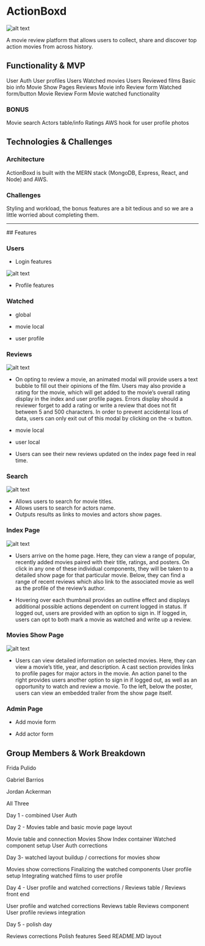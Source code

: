 # ActionBoxd

![alt text](https://i.imgur.com/m7ZZwNu.png)

A movie review platform that allows users to collect, share and discover top action movies from across history.

## Functionality & MVP

User Auth
User profiles
Users Watched movies
Users Reviewed films
Basic bio info
Movie Show Pages
Reviews
Movie info
Review form
Watched form/button
Movie Review Form
Movie watched functionality


### BONUS

Movie search
Actors table/info
Ratings
AWS hook for user profile photos

 
## Technologies & Challenges
 
### Architecture

ActionBoxd is built with the MERN stack (MongoDB, Express, React, and Node) and AWS.



### Challenges 
Styling and workload, the bonus features are a bit tedious and so we are a little worried about completing them.  





---

## Features

### Users

* Login features

![alt text](https://i.imgur.com/s1TDxQ0.png)


* Profile features

### Watched

* global

* movie local

* user profile 


### Reviews

![alt text](https://i.imgur.com/8STKHwk.png)

* On opting to review a movie, an animated modal will provide users a text bubble to fill out their opinions of the film.  Users may also provide a rating for the movie, which will get added to the movie’s overall rating display in the index and user profile pages.  Errors display should a reviewer forget to add a rating or write a review that does not fit between 5 and 500 characters.  In order to prevent accidental loss of data, users can only exit out of this modal by clicking on the -x button.

* movie local

* user local

* Users can see their new reviews updated on the index page feed in real time.

### Search

![alt text](https://i.imgur.com/8gumPjA.png)

* Allows users to search for movie titles. 
* Allows users to search for actors name.
* Outputs results as links to movies and actors show pages.

### Index Page

![alt text](https://i.imgur.com/QYpfMG7.png)

* Users arrive on the home page.  Here, they can view a range of popular, recently added movies paired with their title, ratings, and posters.  On click in any one of these individual components, they will be taken to a detailed show page for that particular movie.  Below, they can find a range of recent reviews which also link to the associated movie as well as the profile of the review’s author.



* Hovering over each thumbnail provides an outline effect and displays additional possible actions dependent on current logged in status.  If logged out, users are provided with an option to sign in.  If logged in, users can opt to both mark a movie as watched and write up a review.

### Movies Show Page

![alt text](https://i.imgur.com/Ohx3lYr.png)

* Users can view detailed information on selected movies.  Here, they can view a movie’s title, year, and description.  A cast section provides links to profile pages for major actors in the movie.  An action panel to the right provides users another option to sign in if logged out, as well as an opportunity to watch and review a movie.  To the left, below the poster, users can view an embedded trailer from the show page itself.


### Admin Page 


* Add movie form

* Add actor form



## Group Members & Work Breakdown

Frida Pulido

Gabriel Barrios

Jordan Ackerman

All Three

Day 1 - combined User Auth  

   
Day 2 - Movies table and basic movie page layout

Movie table and connection 
Movies Show Index container
Watched component setup
User Auth corrections

Day 3- watched layout buildup / corrections for movies show

Movies show corrections
Finalizing the watched components
User profile setup
Integrating watched films to user profile



Day 4 - User profile and watched corrections / Reviews table / Reviews front end

User profile and watched corrections
Reviews table 
Reviews component
User profile reviews integration

Day 5 - polish day

Reviews corrections 
Polish features
Seed
README.MD layout
